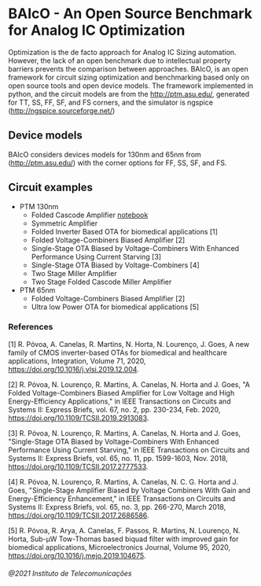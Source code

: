 # BAIcO - An Open Source Benchmark for Analog IC Optimization

Optimization is the de facto approach for Analog IC Sizing automation. However, the lack of an open benchmark due to intellectual property barriers prevents the comparison between approaches. BAIcO, is an open framework for circuit sizing optimization and benchmarking based only on open source tools and open device models.  The framework implemented in python, and the circuit models are from the http://ptm.asu.edu/, generated for TT, SS, FF, SF, and FS corners, and the simulator is ngspice (http://ngspice.sourceforge.net/) 

## Device models
BAIcO considers devices models for 130nm and 65nm from (http://ptm.asu.edu/) with the corner options for FF, SS, SF, and FS.

## Circuit examples
- PTM 130nm
    - Folded Cascode Amplifier [notebook](https://github.com/user/repo/blob/branch/other_file.md)
    - Symmetric Amplifier
    - Folded Inverter Based OTA for biomedical applications [1]
    - Folded Voltage-Combiners Biased Amplifier [2]
    - Single-Stage OTA Biased by Voltage-Combiners With Enhanced Performance Using Current Starving [3]
    - Single-Stage OTA Biased by Voltage-Combiners [4] 
    - Two Stage Miller Amplifier
    - Two Stage Folded Cascode Miller Amplifier
- PTM 65nm
    - Folded Voltage-Combiners Biased Amplifier [2]
    - Ultra low Power OTA for biomedical applications [5]

### References

[1] R. Póvoa, A. Canelas, R. Martins, N. Horta, N. Lourenço, J. Goes,
A new family of CMOS inverter-based OTAs for biomedical and healthcare applications,
Integration,
Volume 71,
2020,
https://doi.org/10.1016/j.vlsi.2019.12.004. 

[2] R. Póvoa, N. Lourenço, R. Martins, A. Canelas, N. Horta and J. Goes, "A Folded Voltage-Combiners Biased Amplifier for Low Voltage and High Energy-Efficiency Applications," in IEEE Transactions on Circuits and Systems II: Express Briefs, vol. 67, no. 2, pp. 230-234, Feb. 2020, https://doi.org/10.1109/TCSII.2019.2913083.

[3] R. Póvoa, N. Lourenço, R. Martins, A. Canelas, N. Horta and J. Goes, "Single-Stage OTA Biased by Voltage-Combiners With Enhanced Performance Using Current Starving," in IEEE Transactions on Circuits and Systems II: Express Briefs, vol. 65, no. 11, pp. 1599-1603, Nov. 2018, https://doi.org/10.1109/TCSII.2017.2777533.

[4] R. Póvoa, N. Lourenço, R. Martins, A. Canelas, N. C. G. Horta and J. Goes, "Single-Stage Amplifier Biased by Voltage Combiners With Gain and Energy-Efficiency Enhancement," in IEEE Transactions on Circuits and Systems II: Express Briefs, vol. 65, no. 3, pp. 266-270, March 2018, https://doi.org/10.1109/TCSII.2017.2686586.

[5] R. Póvoa, R. Arya, A. Canelas, F. Passos, R. Martins, N. Lourenço, N. Horta,
Sub-µW Tow-Thomas based biquad filter with improved gain for biomedical applications,
Microelectronics Journal,
Volume 95,
2020,
https://doi.org/10.1016/j.mejo.2019.104675.


###### @2021 Instituto de Telecomunicações

